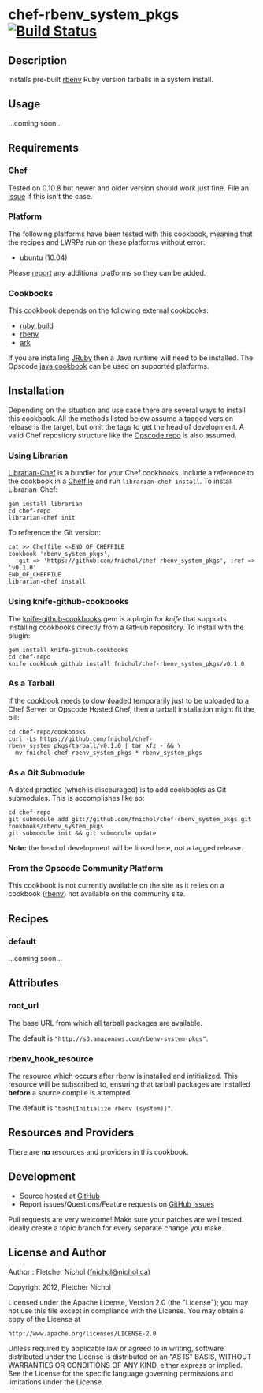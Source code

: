 # <a name="title"></a> chef-rbenv_system_pkgs [![Build Status](https://secure.travis-ci.org/fnichol/chef-rbenv_system_pkgs.png?branch=master)](http://travis-ci.org/fnichol/chef-rbenv_system_pkgs)

## <a name="description"></a> Description

Installs pre-built [rbenv][rbenv_site] Ruby version tarballs in a system
install.

## <a name="usage"></a> Usage

...coming soon..

## <a name="requirements"></a> Requirements

### <a name="requirements-chef"></a> Chef

Tested on 0.10.8 but newer and older version should work just
fine. File an [issue][issues] if this isn't the case.

### <a name="requirements-platform"></a> Platform

The following platforms have been tested with this cookbook, meaning that
the recipes and LWRPs run on these platforms without error:

* ubuntu (10.04)

Please [report][issues] any additional platforms so they can be added.

### <a name="requirements-cookbooks"></a> Cookbooks

This cookbook depends on the following external cookbooks:

* [ruby_build][ruby_build_cb]
* [rbenv][rbenv_cb]
* [ark][ark_cb]

If you are installing [JRuby][jruby] then a Java runtime will need to be
installed. The Opscode [java cookbook][java_cb] can be used on supported
platforms.

## <a name="installation"></a> Installation

Depending on the situation and use case there are several ways to install
this cookbook. All the methods listed below assume a tagged version release
is the target, but omit the tags to get the head of development. A valid
Chef repository structure like the [Opscode repo][chef_repo] is also assumed.

### <a name="installation-librarian"></a> Using Librarian

[Librarian-Chef][librarian] is a bundler for your Chef cookbooks.
Include a reference to the cookbook in a [Cheffile][cheffile] and run
`librarian-chef install`. To install Librarian-Chef:

    gem install librarian
    cd chef-repo
    librarian-chef init

To reference the Git version:

    cat >> Cheffile <<END_OF_CHEFFILE
    cookbook 'rbenv_system_pkgs',
      :git => 'https://github.com/fnichol/chef-rbenv_system_pkgs', :ref => 'v0.1.0'
    END_OF_CHEFFILE
    librarian-chef install

### <a name="installation-kgc"></a> Using knife-github-cookbooks

The [knife-github-cookbooks][kgc] gem is a plugin for *knife* that supports
installing cookbooks directly from a GitHub repository. To install with the
plugin:

    gem install knife-github-cookbooks
    cd chef-repo
    knife cookbook github install fnichol/chef-rbenv_system_pkgs/v0.1.0

### <a name="installation-tarball"></a> As a Tarball

If the cookbook needs to downloaded temporarily just to be uploaded to a Chef
Server or Opscode Hosted Chef, then a tarball installation might fit the bill:

    cd chef-repo/cookbooks
    curl -Ls https://github.com/fnichol/chef-rbenv_system_pkgs/tarball/v0.1.0 | tar xfz - && \
      mv fnichol-chef-rbenv_system_pkgs-* rbenv_system_pkgs

### <a name="installation-gitsubmodule"></a> As a Git Submodule

A dated practice (which is discouraged) is to add cookbooks as Git
submodules. This is accomplishes like so:

    cd chef-repo
    git submodule add git://github.com/fnichol/chef-rbenv_system_pkgs.git cookbooks/rbenv_system_pkgs
    git submodule init && git submodule update

**Note:** the head of development will be linked here, not a tagged release.

### <a name="installation-platform"></a> From the Opscode Community Platform

This cookbook is not currently available on the site as it relies on a
cookbook ([rbenv][rbenv_cb]) not available on the community site.

## <a name="recipes"></a> Recipes

### <a name="recipes-default"></a> default

...coming soon...

## <a name="attributes"></a> Attributes

### <a name="attributes-root-url"></a> root_url

The base URL from which all tarball packages are available.

The default is `"http://s3.amazonaws.com/rbenv-system-pkgs"`.

### <a name="attributes-rbenv-hook-resource"></a> rbenv_hook_resource

The resource which occurs after rbenv is installed and intitialized. This
resource will be subscribed to, ensuring that tarball packages are installed
**before** a source compile is attempted.

The default is `"bash[Initialize rbenv (system)]"`.

## <a name="lwrps"></a> Resources and Providers

There are **no** resources and providers in this cookbook.

## <a name="development"></a> Development

* Source hosted at [GitHub][repo]
* Report issues/Questions/Feature requests on [GitHub Issues][issues]

Pull requests are very welcome! Make sure your patches are well tested.
Ideally create a topic branch for every separate change you make.

## <a name="license"></a> License and Author

Author:: Fletcher Nichol (<fnichol@nichol.ca>)

Copyright 2012, Fletcher Nichol

Licensed under the Apache License, Version 2.0 (the "License");
you may not use this file except in compliance with the License.
You may obtain a copy of the License at

    http://www.apache.org/licenses/LICENSE-2.0

Unless required by applicable law or agreed to in writing, software
distributed under the License is distributed on an "AS IS" BASIS,
WITHOUT WARRANTIES OR CONDITIONS OF ANY KIND, either express or implied.
See the License for the specific language governing permissions and
limitations under the License.

[ark_cb]:           http://community.opscode.com/cookbooks/ark
[chef_repo]:        https://github.com/opscode/chef-repo
[cheffile]:         https://github.com/applicationsonline/librarian/blob/master/lib/librarian/chef/templates/Cheffile
[java_cb]:          http://community.opscode.com/cookbooks/java
[gem_package_options]: http://wiki.opscode.com/display/chef/Resources#Resources-GemPackageOptions
[jruby]:            http://jruby.org/
[kgc]:              https://github.com/websterclay/knife-github-cookbooks#readme
[librarian]:        https://github.com/applicationsonline/librarian#readme
[rbenv_cb]:         http://fnichol.github.com/chef-rbenv
[rbenv_site]:       https://github.com/sstephenson/rbenv
[ruby_build_cb]:    http://fnichol.github.com/chef-ruby_build

[repo]:         https://github.com/fnichol/chef-rbenv_system_pkgs
[issues]:       https://github.com/fnichol/chef-rbenv_system_pkgs/issues
